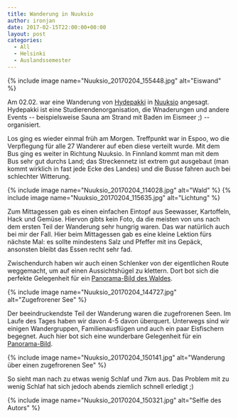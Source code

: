 ```yaml
---
title: Wanderung in Nuuksio
author: ironjan
date: 2017-02-15T22:00:00+00:00
layout: post
categories:
  - All
  - Helsinki
  - Auslandssemester
---
```


{% include image name="Nuuksio_20170204_155448.jpg" alt="Eiswand" %}

Am 02.02. war eine Wanderung von [Hydepakki](https://www.facebook.com/hydepakki)
in [Nuuksio](http://www.nationalparks.fi/nuuksionp) angesagt. Hydepakki ist eine Studierendenorganisation, die Wnaderungen und andere Events -- beispielsweise Sauna am Strand mit Baden im Eismeer ;) -- organisiert.
 
<!--more-->

Los ging es wieder einmal früh am Morgen. Treffpunkt war in Espoo, wo die Verpflegung für alle 27 Wanderer auf eben diese verteilt wurde. Mit dem Bus ging es weiter in Richtung Nuuksio. In Finnland kommt man mit dem Bus sehr gut durchs Land; das Streckennetz ist extrem gut ausgebaut (man kommt wirklich in fast jede Ecke des Landes) und die Busse fahren auch bei schlechter Witterung. 

{% include image name="Nuuksio_20170204_114028.jpg" alt="Wald" %}
{% include image name="Nuuksio_20170204_115635.jpg" alt="Lichtung" %}

Zum Mittagessen gab es einen einfachen Eintopf aus Seewasser, Kartoffeln, Hack und Gemüse. Hiervon gibts kein Foto, da die meisten von uns nach dem ersten Teil der Wanderung sehr hungrig waren. Das war natürlich auch bei mir der Fall. Hier beim Mittagessen gab es eine kleine Lektion fürs nächste Mal: es sollte mindestens Salz und Pfeffer mit ins Gepäck, ansonsten bleibt das Essen recht sehr fad.

Zwischendurch haben wir auch einen Schlenker von der eigentlichen Route weggemacht, um auf einen Aussichtshügel zu klettern. Dort bot sich die perfekte Gelegenheit für ein [Panorama-Bild des Waldes](Nuuksio_20170204_151233.jpg).

{% include image name="Nuuksio_20170204_144727.jpg" alt="Zugefrorener See" %}

Der beeindruckendste Teil der Wanderung waren die zugefrorenen Seen. Im Laufe des Tages haben wir davon 4-5 davon überquert. Unterwegs sind wir einigen Wandergruppen, Familienausflügen und auch ein paar Eisfischern begegnet. Auch hier bot sich eine wunderbare Gelegenheit für ein [Panorama-Bild](Nuuksio_20170204_144714.jpg).

{% include image name="Nuuksio_20170204_150141.jpg" alt="Wanderung über einen zugefrorenen See" %}

So sieht man nach zu etwas wenig Schlaf und 7km aus. Das Problem mit zu wenig Schlaf hat sich jedoch abends ziemlich schnell erledigt ;)

{% include image name="Nuuksio_20170204_150321.jpg" alt="Selfie des Autors" %}




